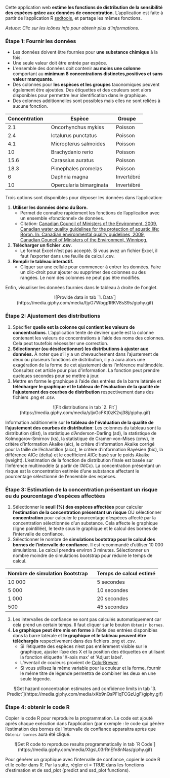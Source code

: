Cette application web **estime les fonctions de distribution de la sensibilité des espèces grâce aux données de concentration.** L’application est faite à partir de l’application R [ssdtools](https://github.com/bcgov/ssdtools), et partage les mêmes fonctions. 

*Astuce: Clic sur les icônes info pour obtenir plus d’informations.*

### Étape 1: Fournir les données

* Les données doivent être fournies pour **une substance chimique** à la fois.
* Une seule valeur doit être entrée par espèce. 
* L’ensemble des données doit contenir **au moins une colonne** comportant au **minimum 8 concentrations distinctes,positives et sans valeur manquante**.
* Des colonnes pour **les espèces et les groupes** taxonomiques peuvent également être ajoutées. Des étiquettes et des couleurs sont alors disponibles pour permettre leur identification dans le graphique. 
* Des colonnes additionnelles sont possibles mais elles ne sont reliées à aucune fonction. 

<center>

Concentration&nbsp;&nbsp; | Espèce&nbsp;&nbsp; | Groupe &nbsp;
--- | --- | ---
2.1 | Oncorhynchus mykiss &nbsp; | Poisson
2.4 | Ictalurus punctatus &nbsp;| Poisson 
4.1 | Micropterus salmoides &nbsp;| Poisson
10  | Brachydanio rerio &nbsp;| Poisson
15.6 | Carassius auratus &nbsp;| Poisson
18.3 | Pimephales promelas &nbsp;| Poisson
6 | Daphnia magna &nbsp;| Invertébré
10 | Opercularia bimarginata &nbsp;| Invertébré

</center>

Trois options sont disponibles pour déposer les données dans l’application:

1. **Utiliser les données démo du Bore.**
    - Permet de connaître rapidement les fonctions de l’application avec un ensemble «fonctionnel» de données.
    - Citation: [Canadian Council of Ministers of the Environment. 2009. Canadian water quality guidelines for the protection of aquatic life: Boron. In: Canadian  environmental  quality guidelines, 2009, Canadian Council of  Ministers of the Environment, Winnipeg.](http://ceqg-rcqe.ccme.ca/download/en/324/)
2. **Télécharger un fichier .csv**.
    - Le format Excel n’est pas accepté. Si vous avez un fichier Excel, il faut l’exporter dans une feuille de calcul .csv.
3. **Remplir le tableau interactif.**
    - Cliquer sur une cellule pour commencer à entrer les données. Faire un clic-droit pour ajouter ou supprimer des colonnes ou des rangées. Le nom des colonnes ne peut pas être modifiés. 

Enfin, visualiser les données fournies dans le tableau à droite de l'onglet.

<center>
![Provide data in tab `1. Data`](https://media.giphy.com/media/fjyG7Wbgp1RKV8sS9s/giphy.gif)
</center>

### Étape 2: Ajustement des distributions 

1. Spécifier **quelle est la colonne qui contient les valeurs de concentrations**. L’application tente de deviner quelle est la colonne contenant les valeurs de concentrations à l’aide des noms des colonnes. Cela peut toutefois nécessiter une correction. 
2. **Sélectionner (ou désélectionner) les distributions à ajuster aux données.** À noter que s’il y a un chevauchement dans l’ajustement de deux ou plusieurs fonctions de distribution, il y a aura alors une exagération de la forme de cet ajustement dans l’inférence multimodèle. Consultez cet article pour plus d’information.  La fonction peut prendre quelques secondes pour se mettre à jour. 
3. Mettre en forme le graphique à l’aide des entrées de la barre latérale et **télécharger le graphique et le tableau de l'évaluation de la qualité de l’ajustement des courbes de distribution** respectivement dans des fichiers .png et .csv. 

<center>
![Fit distributions in tab `2. Fit`](https://media.giphy.com/media/yIjxGcFKt0zK2vj38j/giphy.gif)
</center>

Information additionnelle sur **le tableau de l'évaluation de la qualité de l’ajustement des courbes de distribution**:
Les colonnes du tableau sont la distribution (dist), la statistique d’Anderson-Darling (ad), la statistique de Kolmogorov-Smirnov (ks), la statistique de Cramer-von-Mises (cmv), le critère d’information Akaike (aic), le critère d’information Akaike corrigé pour la taille de l’échantillon (aicc), le critère d’information Bayésien (bic), la différence AICc (delta) et le coefficient AICc basé sur le poids Akaike (weight). L’estimation de la fonction de distribution finale  est basée sur l’inférence multimodèle (à partir de l’AICc). La concentration présentant un risque est la concentration estimée d’une substance affectant le pourcentage sélectionné de l’ensemble des espèces.

### Étape 3: Estimation de la concentration présentant un risque ou du pourcentage d’espèces affectées
1. Sélectionner le **seuil (%) des espèces affectées** pour calculer **l’estimation de la concentration présentant un risque** OU  sélectionner **concentration** pour calculer le pourcentage d’espèces affecté par la concentration sélectionnée d’un substance. Cela affecte le graphique (ligne pointillée), le texte sous le graphique et le calcul des bornes de l’intervalle de confiance.
2. Sélectionner le nombre de **simulations bootstrap pour le calcul des bornes de l’intervalle de confiance.** Il est recommandé d’utiliser 10 000 simulations. Le calcul prendra environ 3 minutes.  Sélectionner un nombre moindre de simulations bootstrap pour réduire le temps de calcul. 

<center>

Nombre de simulation Bootstrap &nbsp;&nbsp; | Temps de calcul estimé
--- | ---
10 000 &nbsp; | 5 secondes
5 000 &nbsp;| 10 secondes
1 000 &nbsp;| 20 secondes
500 &nbsp;| 45 secondes

</center>

3. Les intervalles de confiance ne sont pas calculés automatiquement car cela prend un certain temps. Il faut cliquer sur le bouton `Obtenir bornes`.
4. **Le graphique peut être mis en forme** à l’aide des entrées disponibles dans la barre latérale et **le graphique et le tableau peuvent être téléchargés** respectivement dans des fichiers .png et .csv.
    - Si l’étiquette des espèces n’est pas entièrement visible sur le graphique, ajuster l’axe des X et la position des étiquettes en utilisant la fonction étiquette 'X-axis max' et 'Adjust label'.
    - L’éventail de couleurs provient de [ColorBrewer](http://colorbrewer2.org/#type=sequential&scheme=BuGn&n=3).
    - Si vous utilisez la même variable pour la couleur et la forme, fournir le même titre de légende permettra de combiner les deux en une seule légende. 
    
<center>
![Get hazard concentration estimates and confidence limits in tab `3. Predict`](https://media.giphy.com/media/xKb9nQsPFlqTCGzUgF/giphy.gif)
</center>

### Étape 4: obtenir le code R

Copier le code R pour reproduire la programmation. Le code est ajouté après chaque exécution dans l’application (par exemple : le code qui génère l’estimation des bornes de l’intervalle de confiance apparaitra après que `Obtenir bornes` aura été cliqué.  

<center>
![Get R code to reproduce results programmatically in tab `R Code`](https://media.giphy.com/media/XIgsL03rRnEfn8nNas/giphy.gif)
</center>

Pour générer un graphique avec l’intervalle de confiance, copier le code R et le coller dans R. Par la suite, régler ci = TRUE dans les fonctions d’estimation et de ssd_plot (predict and ssd_plot functions). 
 


